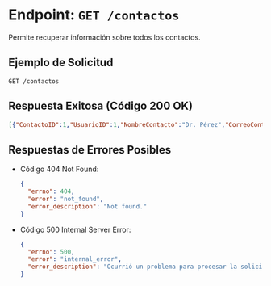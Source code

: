 # Endpoint: `GET /contactos`

Permite recuperar información sobre todos los contactos.

## Ejemplo de Solicitud
```http
GET /contactos
```

## Respuesta Exitosa (Código 200 OK)
```json
[{"ContactoID":1,"UsuarioID":1,"NombreContacto":"Dr. Pérez","CorreoContacto":"dr.perez@email.com"},{"ContactoID":2,"UsuarioID":1,"NombreContacto":"Hermano Juan","CorreoContacto":"hermano.juan@email.com"},{"ContactoID":3,"UsuarioID":2,"NombreContacto":"Dra. López","CorreoContacto":"dra.lopez@email.com"},{"ContactoID":4,"UsuarioID":2,"NombreContacto":"Madre Ana","CorreoContacto":"madre.ana@email.com"},{"ContactoID":5,"UsuarioID":3,"NombreContacto":"Dr. García","CorreoContacto":"dr.garcia@email.com"},{"ContactoID":6,"UsuarioID":3,"NombreContacto":"Esposa Carlos","CorreoContacto":"esposa.carlos@email.com"},{"ContactoID":7,"UsuarioID":4,"NombreContacto":"Dra. Fernández","CorreoContacto":"dra.fernandez@email.com"},{"ContactoID":8,"UsuarioID":4,"NombreContacto":"Hija María","CorreoContacto":"hija.maria@email.com"},{"ContactoID":9,"UsuarioID":5,"NombreContacto":"Dr. Martínez","CorreoContacto":"dr.martinez@email.com"},{"ContactoID":10,"UsuarioID":5,"NombreContacto":"Amigo Pedro","CorreoContacto":"amigo.pedro@email.com"}]
```

## Respuestas de Errores Posibles
- Código 404 Not Found:

  ```json
  {
    "errno": 404,
    "error": "not_found",
    "error_description": "Not found."
  }
  ```

- Código 500 Internal Server Error:
  ```json
  {
    "errno": 500,
    "error": "internal_error",
    "error_description": "Ocurrió un problema para procesar la solicitud"
  }
  ``` 
